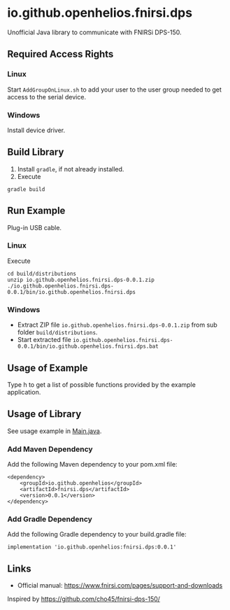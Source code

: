 # io.github.openhelios.fnirsi.dps

Unofficial Java library to communicate with FNIRSi DPS-150.

## Required Access Rights

### Linux

Start `AddGroupOnLinux.sh` to add your user to the user group
needed to get access to the serial device.

### Windows

Install device driver.

## Build Library

1. Install `gradle`, if not already installed.
2. Execute

```
gradle build
```

## Run Example

Plug-in USB cable.

### Linux

Execute

```
cd build/distributions
unzip io.github.openhelios.fnirsi.dps-0.0.1.zip
./io.github.openhelios.fnirsi.dps-0.0.1/bin/io.github.openhelios.fnirsi.dps
```

### Windows

* Extract ZIP file `io.github.openhelios.fnirsi.dps-0.0.1.zip` from
  sub folder `build/distributions`.
* Start extracted file
  `io.github.openhelios.fnirsi.dps-0.0.1/bin/io.github.openhelios.fnirsi.dps.bat`

## Usage of Example

Type h to get a list of possible functions provided by the example
application.

## Usage of Library

See usage example in [Main.java](src/main/java/io/github/openhelios/fnirsi/dps/Main.java).

### Add Maven Dependency

Add the following Maven dependency to your pom.xml file:

```
<dependency>
	<groupId>io.github.openhelios</groupId>
	<artifactId>fnirsi.dps</artifactId>
	<version>0.0.1</version>
</dependency>
```

### Add Gradle Dependency

Add the following Gradle dependency to your build.gradle file:

```
implementation 'io.github.openhelios:fnirsi.dps:0.0.1'
```

## Links

* Official manual: https://www.fnirsi.com/pages/support-and-downloads

Inspired by https://github.com/cho45/fnirsi-dps-150/

